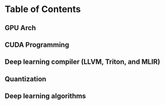 # Table of Contents

## GPU Arch

## CUDA Programming

## Deep learning compiler (LLVM, Triton, and MLIR)

## Quantization

## Deep learning algorithms
